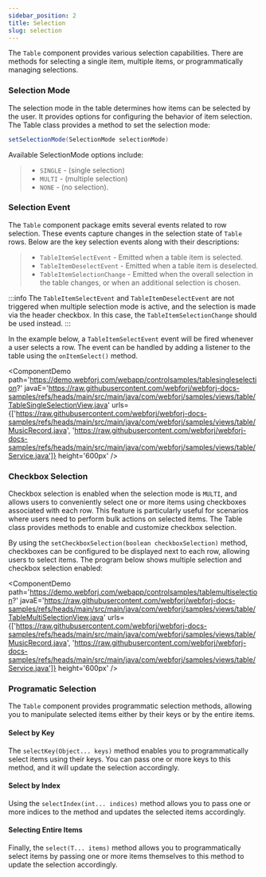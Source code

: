 ```yaml
---
sidebar_position: 2
title: Selection
slug: selection
---
```


The `Table` component provides various selection capabilities. There are methods for selecting a single item, multiple items, or programmatically managing selections.

### Selection Mode

The selection mode in the table determines how items can be selected by the user. It provides options for configuring the behavior of item selection. The Table class provides a method to set the selection mode:

```java
setSelectionMode(SelectionMode selectionMode)
```

Available SelectionMode options include:

>- `SINGLE` - (single selection) 
>- `MULTI` - (multiple selection)
>- `NONE` - (no selection).

### Selection Event

The `Table` component package emits several events related to row selection. These events capture  changes in the selection state of `Table` rows. Below are the key selection events along with their descriptions:

>- `TableItemSelectEvent` -  Emitted when a table item is selected.
>- `TableItemDeselectEvent` - Emitted when a table item is deselected.
>- `TableItemSelectionChange` - Emitted when the overall selection in the table changes, or when an additional selection is chosen.

:::info
The `TableItemSelectEvent` and `TableItemDeselectEvent` are not triggered when multiple selection mode is active, and the selection is made via the header checkbox. In this case, the `TableItemSelectionChange` should be used instead.
:::

In the example below, a `TableItemSelectEvent` event will be fired whenever a user selects a row. The event can be handled by adding a listener to the table using the `onItemSelect()` method.

<ComponentDemo 
path='https://demo.webforj.com/webapp/controlsamples/tablesingleselection?' 
javaE='https://raw.githubusercontent.com/webforj/webforj-docs-samples/refs/heads/main/src/main/java/com/webforj/samples/views/table/TableSingleSelectionView.java'
urls={['https://raw.githubusercontent.com/webforj/webforj-docs-samples/refs/heads/main/src/main/java/com/webforj/samples/views/table/MusicRecord.java', 
'https://raw.githubusercontent.com/webforj/webforj-docs-samples/refs/heads/main/src/main/java/com/webforj/samples/views/table/Service.java']}
height='600px'
/>

### Checkbox Selection

Checkbox selection is enabled when the selection mode is `MULTI`, and allows users to conveniently select one or more items using checkboxes associated with each row. This feature is particularly useful for scenarios where users need to perform bulk actions on selected items. The Table class provides methods to enable and customize checkbox selection.

By using the `setCheckboxSelection(boolean checkboxSelection)` method, checkboxes can be configured to be displayed next to each row, allowing users to select items. The program below shows multiple selection and checkbox selection enabled:

<ComponentDemo 
path='https://demo.webforj.com/webapp/controlsamples/tablemultiselection?' 
javaE='https://raw.githubusercontent.com/webforj/webforj-docs-samples/refs/heads/main/src/main/java/com/webforj/samples/views/table/TableMultiSelectionView.java'
urls={['https://raw.githubusercontent.com/webforj/webforj-docs-samples/refs/heads/main/src/main/java/com/webforj/samples/views/table/MusicRecord.java', 
'https://raw.githubusercontent.com/webforj/webforj-docs-samples/refs/heads/main/src/main/java/com/webforj/samples/views/table/Service.java']}
height='600px'
/>

### Programatic Selection

The `Table` component provides programmatic selection methods, allowing you to manipulate selected items either by their keys or by the entire items. 

#### Select by Key

The `selectKey(Object... keys)` method enables you to programmatically select items using their keys. You can pass one or more keys to this method, and it will update the selection accordingly.

#### Select by Index

Using the `selectIndex(int... indices)` method allows you to pass one or more indices to the method and updates the selected items accordingly.

#### Selecting Entire Items

Finally, the `select(T... items)` method allows you to programmatically select items by passing one or more items themselves to this method to update the selection accordingly.